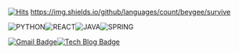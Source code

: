 [![Hits](https://hits.seeyoufarm.com/api/count/incr/badge.svg?url=https%3A%2F%2Fgithub.com%2Fseono&count_bg=%23627B92&title_bg=%23867D7D&icon=&icon_color=%23C72323&title=hits&edge_flat=false)](https://hits.seeyoufarm.com)
https://img.shields.io/github/languages/count/beygee/survive

![PYTHON](https://img.shields.io/badge/PYTHON-%E2%98%85%E2%98%85%E2%98%85%E2%98%86%E2%98%86-0696D7?style=plastic&logo=Python&logoColor=white)![REACT](https://img.shields.io/badge/REACT-%E2%98%85%E2%98%85%E2%98%85%E2%98%86%E2%98%86-61DAFB?style=plastic&logo=REACT&logoColor=white)![JAVA](https://img.shields.io/badge/JAVA-%E2%98%85%E2%98%85%E2%98%86%E2%98%86%E2%98%86-3DBB3D?style=plastic&logo=JAVA&logoColor=white)![SPRING](https://img.shields.io/badge/SPRING-%E2%98%85%E2%98%85%E2%98%86%E2%98%86%E2%98%86-6DB33F?style=plastic&logo=SPRING&logoColor=white)

[![Gmail Badge](https://img.shields.io/badge/Gmail-d14836?style=flat-square&logo=Gmail&logoColor=white&link=mailto:tjsh0111@gmail.com)](mailto:tjsh0111@gmail.com)[![Tech Blog Badge](http://img.shields.io/badge/-Tech%20blog-black?style=flat-square&logo=github&link=https://fri-seono.tistory.com/)](https://fri-seono.tistory.com/)
